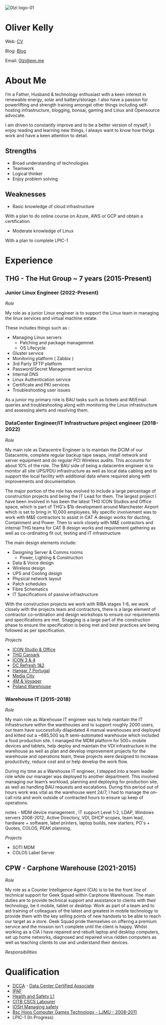 ![0lzi logo-01](/CV/Images/0lzi%20logo-01.png)

# Oliver Kelly
Web: [CV](https://0lzi.github.io/CV/)

Blog: [Blog](https://blog.0lzi.tk)

Email: 0lzi@pm.me 

# About Me

I’m a Father, Husband & technology enthusiast with a keen interest in renewable energy, solar and battery/storage. I also have a passion for powerlifting and strength training amongst other things including self-hosting infrastructure, blogging, bonsai, gaming and Linux and Opensource advocate.

I am driven to constantly improve and to be a better version of myself, I enjoy reading and learning new things, I always want to know how things work and have a keen attention to detail.

## Strengths

- Broad understanding of technologies
- Teamwork
- Logical thinker
- Enjoy problem solving

## Weaknesses

- Basic knowledge of cloud infrastructure

With a plan to do online course on Azure, AWS or GCP and obtain a certification.

- Moderate knowledge of Linux

With a plan to complete LPIC-1

# Experience

## THG - The Hut Group ~ 7 years (2015-Present)

### Junior Linux Engineer (2022-Present)

*Role*

My role as a junior Linux engineer is to support the Linux team in managing the linux services and virtual machine estate. 

These includes things such as :

- Managing Linux servers
  - Patching and package managemnet
  - OS Lifecycle
- Gluster service
- Monitoring platform ( Zabbix )
- 3rd Party SFTP platform
- Password/Secret Management service
- Internal DNS
- Linux Authentication service
- Certificate and PKI services
- Troubleshooting user issues

As a junior my primary role is BAU tasks such as tickets and IM/Email queries and troubleshooting along with monitoring the Linux infrastructure and assessing alerts and resolving them.

### DataCenter Engineer/IT Infrastructure project engineer (2018-2022)

*Role*

My main role as Datacentre Engineer is to maintain the DCIM of our Datacentre, complete regular backup tape swaps, install network and server equipment and do regular PCI Wireless audits. This accounts for about 10% of the role. The BAU side of being a datacentre engineer is to monitor all site UPS/PDU infrastructure as well as local data cabling and to support the local facility with additional data where required along with improvements and documentation.

The major portion of the role has evolved to include a large percentage of construction projects and being the IT Lead for them. The largest project I have been involved in has been the latest THG ICON Studios and Office space, which is part of THG's $1b development around Manchester Airport which is set to bring in 10,000 employees. My specific involvement was to work with M&E contractors to assist in CAT A design works for ducting, Containment and Power. Then to work closely with M&E contractors and internal THG teams for CAT B design works and requirement gathering as well as co-ordinating fit out, testing and IT infrastructure

The main design elements include:
- Designing Server & Comms rooms
  - Power, Lighting & Construction
- Data & Voice design
- Wireless design
- UPS and Cooling design
- Physical network layout
- Patch schedules
- Fibre Schematics
- IT Specifications of passive infrastructure

With the construction projects we work with RIBA stages 1-6, we work closely with the projects team and contractors, there is a large element of contractor co-ordination and design workshops to ensure our requirements and specifications are met. Snagging is a large part of the construction phase to ensure the specification is being met and best practices are being followed as per specification.


*Projects*
- [ICON Studio & Office](Projects/ICON-Studio-Office.md)
- [THG Carpark](Projects/THG-Carpark.md)
- [ICON 3 & 4](Projects/ICON-3-4.md)
- [DC Refresh 1&2](Projects/DC-Refresh.md)
- [Hangar 7 Portugal](Projects/Hangar-7-Portugal.md)
- [Media City](Projects/Media-City.md)
- [4M & Voyager](Projects/4M-Voyager.md)
- [Poland Warehouse](Projects/Poland-Warehouse.md)

### Warehouse IT (2015-2018)

*Role*

My main role as Warehouse IT engineer was to help maintain the IT infrastructure within the warehouses and to support roughly 2000 users, our team have successfully dilapidated 4 manual warehouses and deployed and kitted out a ~685,500 sq.ft semi-automated warehouse which included a food production site. I managed the MDM platform for 500+ mobile devices and tablets, help deploy and maintain the VDI infrastructure in the warehouse as well as plan and develop improvement projects for the warehouse and operations team, these projects were designed to increase productivity, reduce cost and or help develop the work flow.

During my time as a Warehouse IT engineer, I stepped into a team leader role while our manager was deployed to another department. This involved managing our team’s workload, planning and deploying for production site, as well as handling BAU requests and escalations. During this period out of hours work was vital as the warehouse went 24/7, I had to manage the on-call rota and work outside of contracted hours to ensure up keep of operations.


notes - MDM device management , IT support Level 1-2, LDAP, Windows servers 2008-2012, Active Directory, VDI, DHCP scopes, team lead, hardware + software, label printers, laptop builds, new starters, PO's + Quotes, COLOS, PEAK planning, 

*Projects*

- SOTI MDM 
- COLOS Label Server


## CPW - Carphone Warehouse (2021-2015)

*Role*

My role as a Counter Intelligence Agent (CIA) is to be the front line of technical support for Geek Squad within Carphone Warehouse. The main duties are to provide technical support and assistance to clients with their technology, be it mobile, tablet or desktop. Work as part of a team and to aid training of colleagues of the latest and greatest in mobile technology to provide them with the key selling points of new handsets to be able to reach our target as a store. Geek Squad pride themselves on offering a premium service and the mission isn't complete until the client is happy.
Whilst working as a CIA I have repaired and rebuilt laptop and desktop computers, set up home networks, diagnosed and repaired virus ridden computers as well as teaching clients to use and understand their devices.

 
*Responsibilities*

# Qualification

- [DCCA](Qualification/DCCA.pdf) - [Data Center Certified Associate](https://www.schneideruniversities.com/catalog/view/course/id/536/title/Schneider%20Electric%20University%20Data%20Center%20Certified%20Associate%20Exam)
- [IPAF](Qualification/Oliver%20Kelly%20-%20IPAF.pdf)
- [Health and Safety L1](Qualification/OliverKelly-H&SL1.pdf) 
- [CITB CSCS Labourer]() 
- [IOSH Managing safety](Qualification/Oliver%20Kelly.pdf) 
- [Bsc Hons Computer Games Technology - LJMU - 2008-2011]()
- LPIC-1 (In Progress)
